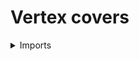 #  Vertex covers

<details><summary>Imports</summary>
```agda
module graph-theory.vertex-covers where

open import foundation.cartesian-product-types
open import foundation.coproduct-types
open import foundation.dependent-pair-types
open import foundation.identity-types
open import foundation.propositional-truncations
open import foundation.propositions
open import foundation.unit-type
open import foundation.universe-levels
open import foundation.unordered-pairs

open import graph-theory.edge-coloured-undirected-graphs
open import graph-theory.neighbors-undirected-graphs
open import graph-theory.undirected-graphs

open import univalent-combinatorics.standard-finite-types
```
</details>

## Idea

A vertex cover on a undirect graph is a set of vertices that includes at least one extremity of each edge of the graph

## Definitions

```agda
vertex-cover : {l1 l2 : Level} → Undirected-Graph l1 l2 →
  UU (lsuc lzero ⊔ l1 ⊔ l2)
vertex-cover G =
  Σ ( vertex-Undirected-Graph G → Fin 2)
    ( λ c →
      ( p : unordered-pair-vertices-Undirected-Graph G) → edge-Undirected-Graph G p →
        type-trunc-Prop
          ( Σ (vertex-Undirected-Graph G)
            ( λ x → is-in-unordered-pair p x × Id (c x) (inr star))))
```
